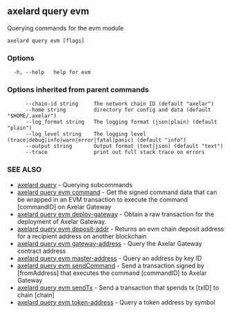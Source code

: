 ## axelard query evm

Querying commands for the evm module

```
axelard query evm [flags]
```

### Options

```
  -h, --help   help for evm
```

### Options inherited from parent commands

```
      --chain-id string     The network chain ID (default "axelar")
      --home string         directory for config and data (default "$HOME/.axelar")
      --log_format string   The logging format (json|plain) (default "plain")
      --log_level string    The logging level (trace|debug|info|warn|error|fatal|panic) (default "info")
      --output string       Output format (text|json) (default "text")
      --trace               print out full stack trace on errors
```

### SEE ALSO

- [axelard query](axelard_query.md)	 - Querying subcommands
- [axelard query evm command](axelard_query_evm_command.md)	 - Get the signed command data that can be wrapped in an EVM transaction to execute the command \[commandID\] on Axelar Gateway
- [axelard query evm deploy-gateway](axelard_query_evm_deploy-gateway.md)	 - Obtain a raw transaction for the deployment of Axelar Gateway.
- [axelard query evm deposit-addr](axelard_query_evm_deposit-addr.md)	 - Returns an evm chain deposit address for a recipient address on another blockchain
- [axelard query evm gateway-address](axelard_query_evm_gateway-address.md)	 - Query the Axelar Gateway contract address
- [axelard query evm master-address](axelard_query_evm_master-address.md)	 - Query an address by key ID
- [axelard query evm sendCommand](axelard_query_evm_sendCommand.md)	 - Send a transaction signed by \[fromAddress\] that executes the command \[commandID\] to Axelar Gateway
- [axelard query evm sendTx](axelard_query_evm_sendTx.md)	 - Send a transaction that spends tx \[txID\] to chain \[chain\]
- [axelard query evm token-address](axelard_query_evm_token-address.md)	 - Query a token address by symbol
